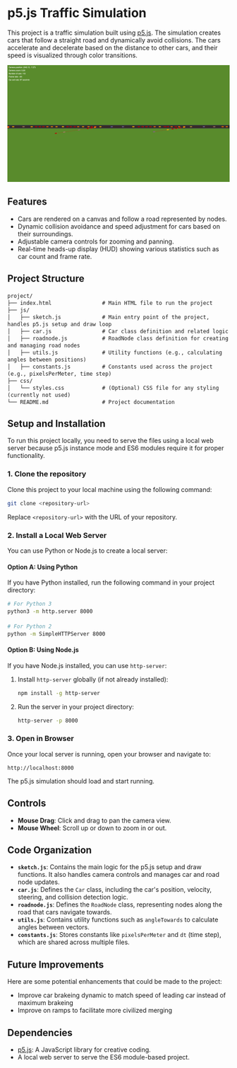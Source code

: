 # **p5.js Traffic Simulation**

This project is a traffic simulation built using [p5.js](https://p5js.org/). The simulation creates cars that follow a straight road and dynamically avoid collisions. The cars accelerate and decelerate based on the distance to other cars, and their speed is visualized through color transitions.

![](simulator_screenshot.png)

## **Features**

- Cars are rendered on a canvas and follow a road represented by nodes.
- Dynamic collision avoidance and speed adjustment for cars based on their surroundings.
- Adjustable camera controls for zooming and panning.
- Real-time heads-up display (HUD) showing various statistics such as car count and frame rate.

## **Project Structure**

```
project/
├── index.html                # Main HTML file to run the project
├── js/
│   ├── sketch.js             # Main entry point of the project, handles p5.js setup and draw loop
│   ├── car.js                # Car class definition and related logic
│   ├── roadnode.js           # RoadNode class definition for creating and managing road nodes
│   ├── utils.js              # Utility functions (e.g., calculating angles between positions)
│   ├── constants.js          # Constants used across the project (e.g., pixelsPerMeter, time step)
├── css/
│   └── styles.css            # (Optional) CSS file for any styling (currently not used)
└── README.md                 # Project documentation
```

## **Setup and Installation**

To run this project locally, you need to serve the files using a local web server because p5.js instance mode and ES6 modules require it for proper functionality.

### **1. Clone the repository**

Clone this project to your local machine using the following command:

```bash
git clone <repository-url>
```

Replace `<repository-url>` with the URL of your repository.

### **2. Install a Local Web Server**

You can use Python or Node.js to create a local server:

#### **Option A: Using Python**

If you have Python installed, run the following command in your project directory:

```bash
# For Python 3
python3 -m http.server 8000

# For Python 2
python -m SimpleHTTPServer 8000
```

#### **Option B: Using Node.js**

If you have Node.js installed, you can use `http-server`:

1. Install `http-server` globally (if not already installed):

   ```bash
   npm install -g http-server
   ```

2. Run the server in your project directory:

   ```bash
   http-server -p 8000
   ```

### **3. Open in Browser**

Once your local server is running, open your browser and navigate to:

```
http://localhost:8000
```

The p5.js simulation should load and start running.

## **Controls**

- **Mouse Drag**: Click and drag to pan the camera view.
- **Mouse Wheel**: Scroll up or down to zoom in or out.

## **Code Organization**

- **`sketch.js`**: Contains the main logic for the p5.js setup and draw functions. It also handles camera controls and manages car and road node updates.
- **`car.js`**: Defines the `Car` class, including the car's position, velocity, steering, and collision detection logic.
- **`roadnode.js`**: Defines the `RoadNode` class, representing nodes along the road that cars navigate towards.
- **`utils.js`**: Contains utility functions such as `angleTowards` to calculate angles between vectors.
- **`constants.js`**: Stores constants like `pixelsPerMeter` and `dt` (time step), which are shared across multiple files.

## **Future Improvements**

Here are some potential enhancements that could be made to the project:

- Improve car brakeing dynamic to match speed of leading car instead of maximum brakeing
- Improve on ramps to facilitate more civilized merging

## **Dependencies**

- [p5.js](https://cdnjs.cloudflare.com/ajax/libs/p5.js/1.6.0/p5.js): A JavaScript library for creative coding.
- A local web server to serve the ES6 module-based project.